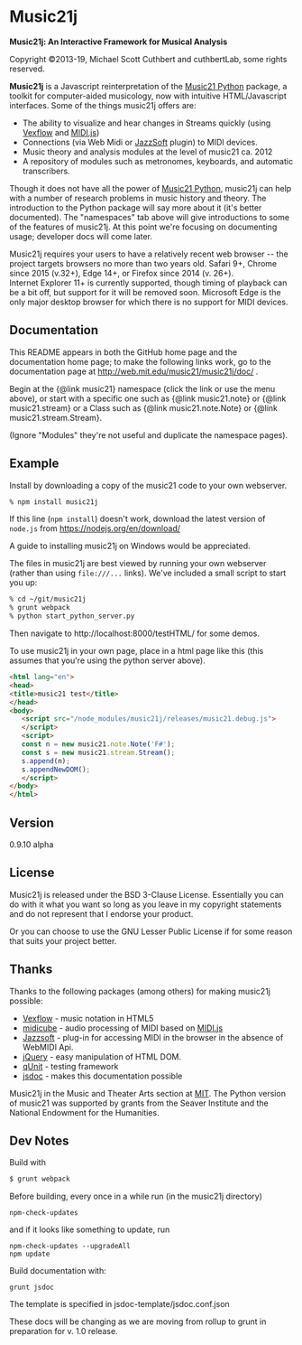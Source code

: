 Music21j
=========

**Music21j: An Interactive Framework for Musical Analysis**

Copyright &copy;2013-19, Michael Scott Cuthbert and cuthbertLab, some rights reserved.

**Music21j** is a Javascript reinterpretation of the [Music21 Python] package,
a toolkit for computer-aided musicology, now with intuitive HTML/Javascript
interfaces. Some of the things music21j offers are:

  - The ability to visualize and hear changes in Streams quickly (using [Vexflow] and [MIDI.js])
  - Connections (via Web Midi or [JazzSoft] plugin) to MIDI devices.
  - Music theory and analysis modules at the level of music21 ca. 2012
  - A repository of modules such as metronomes, keyboards, and automatic transcribers.

Though it does not have all the power of [Music21 Python], music21j can help with
a number of research problems in music history and theory. The introduction to the
Python package will say more about it (it's better documented). The "namespaces"
tab above will give introductions to some of the features of music21j. At this
point we're focusing on documenting usage; developer docs will come
later.

Music21j requires your users to have a relatively recent web browser -- the project
targets browsers no more than two years old.
Safari 9+, Chrome since 2015 (v.32+), Edge 14+, or Firefox since 2014 (v. 26+).  
Internet Explorer 11+ is currently supported, though timing of playback can be a bit off, but
support for it will be removed soon.  Microsoft Edge is the only major desktop browser for which
there is no support for MIDI devices.

Documentation
-------------
This README appears in both the GitHub home page and the documentation
home page; to make the following links work, go to the documentation
page at http://web.mit.edu/music21/music21j/doc/ .

Begin at the {@link music21} namespace (click the link or use the
menu above), or start with
a specific one such as {@link music21.note} or {@link music21.stream}
or a Class such as {@link music21.note.Note} or {@link music21.stream.Stream}.

(Ignore "Modules" they're not useful and duplicate the namespace pages).

Example
--------
Install by downloading a copy of the music21 code to your own webserver.

```sh
% npm install music21j
```


If this line (`npm install`) doesn't work, download the
latest version of `node.js` from https://nodejs.org/en/download/
  
A guide to installing music21j on Windows would be appreciated.

The files in music21j are best viewed by running your own
webserver (rather than using `file:///...` links). We've
included a small script to start you up:

```sh
% cd ~/git/music21j
% grunt webpack
% python start_python_server.py
```

Then navigate to http://localhost:8000/testHTML/ for some demos.

To use music21j in your own page, place in a html page like this (this assumes that you're
using the python server above).

```html
<html lang="en">
<head>
<title>music21 test</title>
</head>
<body>
   <script src="/node_modules/music21j/releases/music21.debug.js">
   </script>
   <script>
   const n = new music21.note.Note('F#');
   const s = new music21.stream.Stream();
   s.append(n);
   s.appendNewDOM();
   </script>
</body>
</html>
```


Version
--------
0.9.10 alpha


License
--------
Music21j is released under the BSD 3-Clause License. Essentially you
can do with it what you want so long as you leave in my copyright statements
and do not represent that I endorse your product.

Or you can choose to use the GNU Lesser Public License if for some reason
that suits your project better.

Thanks
-----------

Thanks to the following packages (among others) for making music21j possible:

* [Vexflow] - music notation in HTML5
* [midicube] - audio processing of MIDI based on [MIDI.js]
* [Jazzsoft] - plug-in for accessing MIDI in the browser in the absence of WebMIDI Api.
* [jQuery] - easy manipulation of HTML DOM.
* [qUnit] - testing framework
* [jsdoc] - makes this documentation possible

Music21j in the Music and Theater Arts section at [MIT].
The Python version of music21 was supported by grants from
the Seaver Institute and the National Endowment for the Humanities.


[MIT]:http://web.mit.edu
[music21 python]:http://web.mit.edu/music21/
[midicube]:https://github.com/mscuthbert/midicube
[Vexflow]:http://www.vexflow.com
[MIDI.js]:http://mudcu.be/midi-js/
[Jazzsoft]:http://jazz-soft.net
[jQuery]:http://jquery.com
[qUnit]:http://qunitjs.com
[jsdoc]:http://usejsdoc.org


Dev Notes
----------------
Build with

```sh
$ grunt webpack
```

Before building, every once in a while run (in the music21j directory)

```
npm-check-updates
```

and if it looks like something to update, run

```
npm-check-updates --upgradeAll
npm update
```

Build documentation with:

```
grunt jsdoc
```

The template is specified in jsdoc-template/jsdoc.conf.json

These docs will be changing as we are moving from rollup to grunt in preparation
for v. 1.0 release.


